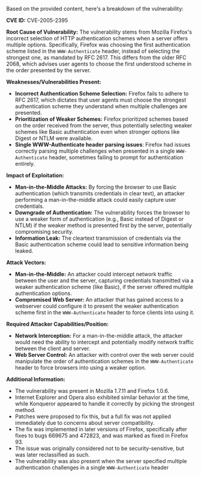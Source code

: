 Based on the provided content, here's a breakdown of the vulnerability:

**CVE ID:** CVE-2005-2395

**Root Cause of Vulnerability:**
The vulnerability stems from Mozilla Firefox's incorrect selection of HTTP authentication schemes when a server offers multiple options. Specifically, Firefox was choosing the first authentication scheme listed in the `WWW-Authenticate` header, instead of selecting the strongest one, as mandated by RFC 2617. This differs from the older RFC 2068, which advises user agents to choose the first understood scheme in the order presented by the server.

**Weaknesses/Vulnerabilities Present:**
- **Incorrect Authentication Scheme Selection:** Firefox fails to adhere to RFC 2617, which dictates that user agents must choose the strongest authentication scheme they understand when multiple challenges are presented.
- **Prioritization of Weaker Schemes:**  Firefox prioritized schemes based on the order received from the server, thus potentially selecting weaker schemes like Basic authentication even when stronger options like Digest or NTLM were available.
- **Single WWW-Authenticate header parsing issues**: Firefox had issues correctly parsing multiple challenges when presented in a single `WWW-Authenticate` header, sometimes failing to prompt for authentication entirely.

**Impact of Exploitation:**
- **Man-in-the-Middle Attacks:** By forcing the browser to use Basic authentication (which transmits credentials in clear text), an attacker performing a man-in-the-middle attack could easily capture user credentials.
- **Downgrade of Authentication:** The vulnerability forces the browser to use a weaker form of authentication (e.g., Basic instead of Digest or NTLM) if the weaker method is presented first by the server, potentially compromising security.
- **Information Leak:** The cleartext transmission of credentials via the Basic authentication scheme could lead to sensitive information being leaked.

**Attack Vectors:**
- **Man-in-the-Middle:** An attacker could intercept network traffic between the user and the server, capturing credentials transmitted via a weaker authentication scheme (like Basic), if the server offered multiple authentication options.
- **Compromised Web Server:** An attacker that has gained access to a webserver could configure it to present the weaker authentication scheme first in the `WWW-Authenticate` header to force clients into using it.

**Required Attacker Capabilities/Position:**
- **Network Interception:** For a man-in-the-middle attack, the attacker would need the ability to intercept and potentially modify network traffic between the client and server.
- **Web Server Control:** An attacker with control over the web server could manipulate the order of authentication schemes in the `WWW-Authenticate` header to force browsers into using a weaker option.

**Additional Information:**
- The vulnerability was present in Mozilla 1.7.11 and Firefox 1.0.6.
-  Internet Explorer and Opera also exhibited similar behavior at the time, while Konqueror appeared to handle it correctly by picking the strongest method.
- Patches were proposed to fix this, but a full fix was not applied immediately due to concerns about server compatibility.
- The fix was implemented in later versions of Firefox, specifically after fixes to bugs 669675 and 472823, and was marked as fixed in Firefox 93.
- The issue was originally considered not to be security-sensitive, but was later reclassified as such.
- The vulnerability was also present when the server specified multiple authentication challenges in a single `WWW-Authenticate` header